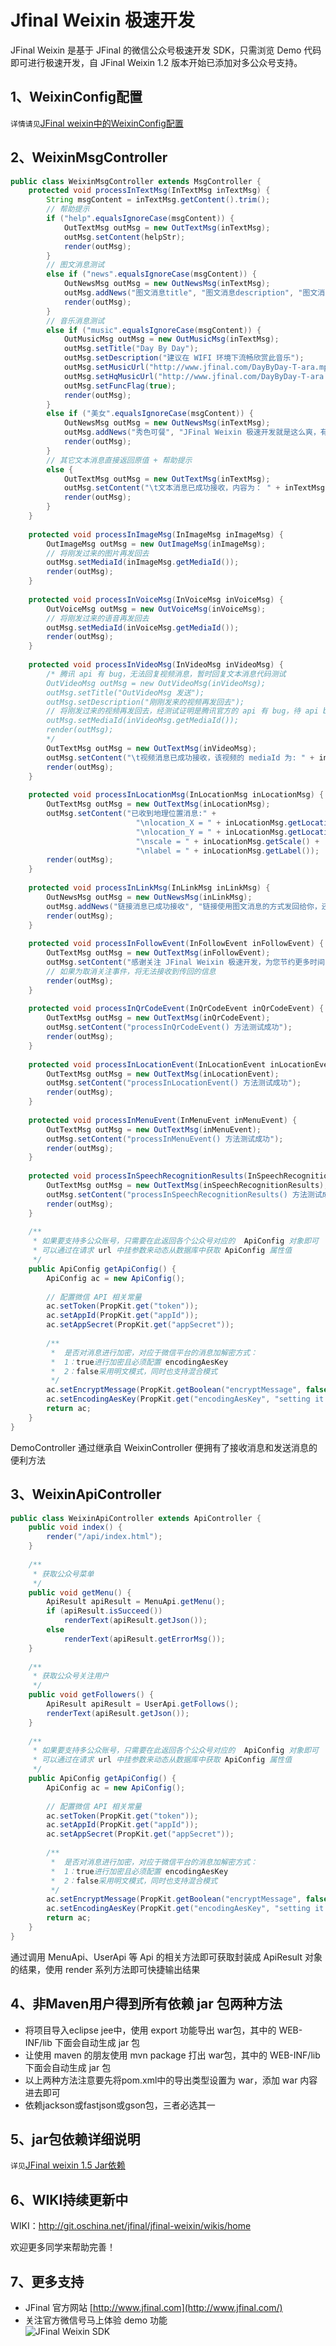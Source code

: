# Jfinal Weixin 极速开发
JFinal Weixin 是基于 JFinal 的微信公众号极速开发 SDK，只需浏览 Demo 代码即可进行极速开发，自 JFinal Weixin 1.2 版本开始已添加对多公众号支持。

## 1、WeixinConfig配置
`详情请见`[JFinal weixin中的WeixinConfig配置](http://git.oschina.net/jfinal/jfinal-weixin/wikis/JFinal-weixin%E4%B8%AD%E7%9A%84WeixinConfig%E9%85%8D%E7%BD%AE)

## 2、WeixinMsgController
``` java
public class WeixinMsgController extends MsgController {
	protected void processInTextMsg(InTextMsg inTextMsg) {
		String msgContent = inTextMsg.getContent().trim();
		// 帮助提示
		if ("help".equalsIgnoreCase(msgContent)) {
			OutTextMsg outMsg = new OutTextMsg(inTextMsg);
			outMsg.setContent(helpStr);
			render(outMsg);
		}
		// 图文消息测试
		else if ("news".equalsIgnoreCase(msgContent)) {
			OutNewsMsg outMsg = new OutNewsMsg(inTextMsg);
			outMsg.addNews("图文消息title", "图文消息description", "图文消息片 url", "图文消息 url");
			render(outMsg);
		}
		// 音乐消息测试
		else if ("music".equalsIgnoreCase(msgContent)) {
			OutMusicMsg outMsg = new OutMusicMsg(inTextMsg);
			outMsg.setTitle("Day By Day");
			outMsg.setDescription("建议在 WIFI 环境下流畅欣赏此音乐");
			outMsg.setMusicUrl("http://www.jfinal.com/DayByDay-T-ara.mp3");
			outMsg.setHqMusicUrl("http://www.jfinal.com/DayByDay-T-ara.mp3");
			outMsg.setFuncFlag(true);
			render(outMsg);
		}
		else if ("美女".equalsIgnoreCase(msgContent)) {
			OutNewsMsg outMsg = new OutNewsMsg(inTextMsg);
			outMsg.addNews("秀色可餐", "JFinal Weixin 极速开发就是这么爽，有木有 ^_^", "http://mmbiz.qpic.cn/mmbiz/zz3Q6WSrzq2GJLC60ECD7rE7n1cvKWRNFvOyib4KGdic3N5APUWf4ia3LLPxJrtyIYRx93aPNkDtib3ADvdaBXmZJg/0", "http://mp.weixin.qq.com/s?__biz=MjM5ODAwOTU3Mg==&mid=200987822&idx=1&sn=7eb2918275fb0fa7b520768854fb7b80#rd");
			render(outMsg);
		}
		// 其它文本消息直接返回原值 + 帮助提示
		else {
			OutTextMsg outMsg = new OutTextMsg(inTextMsg);
			outMsg.setContent("\t文本消息已成功接收，内容为： " + inTextMsg.getContent() + "\n\n" + helpStr);
			render(outMsg);
		}
	}
	
	protected void processInImageMsg(InImageMsg inImageMsg) {
		OutImageMsg outMsg = new OutImageMsg(inImageMsg);
		// 将刚发过来的图片再发回去
		outMsg.setMediaId(inImageMsg.getMediaId());
		render(outMsg);
	}
	
	protected void processInVoiceMsg(InVoiceMsg inVoiceMsg) {
		OutVoiceMsg outMsg = new OutVoiceMsg(inVoiceMsg);
		// 将刚发过来的语音再发回去
		outMsg.setMediaId(inVoiceMsg.getMediaId());
		render(outMsg);
	}
	
	protected void processInVideoMsg(InVideoMsg inVideoMsg) {
		/* 腾讯 api 有 bug，无法回复视频消息，暂时回复文本消息代码测试
		OutVideoMsg outMsg = new OutVideoMsg(inVideoMsg);
		outMsg.setTitle("OutVideoMsg 发送");
		outMsg.setDescription("刚刚发来的视频再发回去");
		// 将刚发过来的视频再发回去，经测试证明是腾讯官方的 api 有 bug，待 api bug 却除后再试
		outMsg.setMediaId(inVideoMsg.getMediaId());
		render(outMsg);
		*/
		OutTextMsg outMsg = new OutTextMsg(inVideoMsg);
		outMsg.setContent("\t视频消息已成功接收，该视频的 mediaId 为: " + inVideoMsg.getMediaId());
		render(outMsg);
	}
	
	protected void processInLocationMsg(InLocationMsg inLocationMsg) {
		OutTextMsg outMsg = new OutTextMsg(inLocationMsg);
		outMsg.setContent("已收到地理位置消息:" +
							"\nlocation_X = " + inLocationMsg.getLocation_X() +
							"\nlocation_Y = " + inLocationMsg.getLocation_Y() + 
							"\nscale = " + inLocationMsg.getScale() +
							"\nlabel = " + inLocationMsg.getLabel());
		render(outMsg);
	}
	
	protected void processInLinkMsg(InLinkMsg inLinkMsg) {
		OutNewsMsg outMsg = new OutNewsMsg(inLinkMsg);
		outMsg.addNews("链接消息已成功接收", "链接使用图文消息的方式发回给你，还可以使用文本方式发回。点击图文消息可跳转到链接地址页面，是不是很好玩 :)" , "http://mmbiz.qpic.cn/mmbiz/zz3Q6WSrzq1ibBkhSA1BibMuMxLuHIvUfiaGsK7CC4kIzeh178IYSHbYQ5eg9tVxgEcbegAu22Qhwgl5IhZFWWXUw/0", inLinkMsg.getUrl());
		render(outMsg);
	}
	
	protected void processInFollowEvent(InFollowEvent inFollowEvent) {
		OutTextMsg outMsg = new OutTextMsg(inFollowEvent);
		outMsg.setContent("感谢关注 JFinal Weixin 极速开发，为您节约更多时间，去陪恋人、家人和朋友 :) \n\n\n " + helpStr);
		// 如果为取消关注事件，将无法接收到传回的信息
		render(outMsg);
	}
	
	protected void processInQrCodeEvent(InQrCodeEvent inQrCodeEvent) {
		OutTextMsg outMsg = new OutTextMsg(inQrCodeEvent);
		outMsg.setContent("processInQrCodeEvent() 方法测试成功");
		render(outMsg);
	}
	
	protected void processInLocationEvent(InLocationEvent inLocationEvent) {
		OutTextMsg outMsg = new OutTextMsg(inLocationEvent);
		outMsg.setContent("processInLocationEvent() 方法测试成功");
		render(outMsg);
	}
	
	protected void processInMenuEvent(InMenuEvent inMenuEvent) {
		OutTextMsg outMsg = new OutTextMsg(inMenuEvent);
		outMsg.setContent("processInMenuEvent() 方法测试成功");
		render(outMsg);
	}
	
	protected void processInSpeechRecognitionResults(InSpeechRecognitionResults inSpeechRecognitionResults) {
		OutTextMsg outMsg = new OutTextMsg(inSpeechRecognitionResults);
		outMsg.setContent("processInSpeechRecognitionResults() 方法测试成功");
		render(outMsg);
	}
	
	/**
	 * 如果要支持多公众账号，只需要在此返回各个公众号对应的  ApiConfig 对象即可
	 * 可以通过在请求 url 中挂参数来动态从数据库中获取 ApiConfig 属性值
	 */
	public ApiConfig getApiConfig() {
		ApiConfig ac = new ApiConfig();
		
		// 配置微信 API 相关常量
		ac.setToken(PropKit.get("token"));
		ac.setAppId(PropKit.get("appId"));
		ac.setAppSecret(PropKit.get("appSecret"));
		
		/**
		 *  是否对消息进行加密，对应于微信平台的消息加解密方式：
		 *  1：true进行加密且必须配置 encodingAesKey
		 *  2：false采用明文模式，同时也支持混合模式
		 */
		ac.setEncryptMessage(PropKit.getBoolean("encryptMessage", false));
		ac.setEncodingAesKey(PropKit.get("encodingAesKey", "setting it in config file"));
		return ac;
	}
}
```
DemoController 通过继承自 WeixinController 便拥有了接收消息和发送消息的便利方法

## 3、WeixinApiController
``` java
public class WeixinApiController extends ApiController {
	public void index() {
		render("/api/index.html");
	}
	
	/**
	 * 获取公众号菜单
	 */
	public void getMenu() {
		ApiResult apiResult = MenuApi.getMenu();
		if (apiResult.isSucceed())
			renderText(apiResult.getJson());
		else
			renderText(apiResult.getErrorMsg());
	}
	
	/**
	 * 获取公众号关注用户
	 */
	public void getFollowers() {
		ApiResult apiResult = UserApi.getFollows();
		renderText(apiResult.getJson());
	}
	
	/**
	 * 如果要支持多公众账号，只需要在此返回各个公众号对应的  ApiConfig 对象即可
	 * 可以通过在请求 url 中挂参数来动态从数据库中获取 ApiConfig 属性值
	 */
	public ApiConfig getApiConfig() {
		ApiConfig ac = new ApiConfig();
		
		// 配置微信 API 相关常量
		ac.setToken(PropKit.get("token"));
		ac.setAppId(PropKit.get("appId"));
		ac.setAppSecret(PropKit.get("appSecret"));
		
		/**
		 *  是否对消息进行加密，对应于微信平台的消息加解密方式：
		 *  1：true进行加密且必须配置 encodingAesKey
		 *  2：false采用明文模式，同时也支持混合模式
		 */
		ac.setEncryptMessage(PropKit.getBoolean("encryptMessage", false));
		ac.setEncodingAesKey(PropKit.get("encodingAesKey", "setting it in config file"));
		return ac;
	}
}
```
通过调用 MenuApi、UserApi 等 Api 的相关方法即可获取封装成 ApiResult 对象的结果，使用 render 系列方法即可快捷输出结果

## 4、非Maven用户得到所有依赖 jar 包两种方法
- 将项目导入eclipse jee中，使用 export 功能导出 war包，其中的 WEB-INF/lib 下面会自动生成 jar 包
- 让使用 maven 的朋友使用 mvn package 打出 war包，其中的 WEB-INF/lib 下面会自动生成 jar 包
- 以上两种方法注意要先将pom.xml中的导出类型设置为 war，添加 <packaging>war</packaging> 内容进去即可
- 依赖jackson或fastjson或gson包，三者必选其一

## 5、jar包依赖详细说明
`详见`[JFinal weixin 1.5 Jar依赖](http://git.oschina.net/jfinal/jfinal-weixin/wikis/JFinal-weixin-1.5-Jar%E4%BE%9D%E8%B5%96)

## 6、WIKI持续更新中
WIKI：http://git.oschina.net/jfinal/jfinal-weixin/wikis/home

欢迎更多同学来帮助完善！

## 7、更多支持
- JFinal 官方网站  [http://www.jfinal.com](http://www.jfinal.com/) 
- 关注官方微信号马上体验 demo 功能  
![JFinal Weixin SDK](http://static.oschina.net/uploads/space/2015/0211/181947_2431_201137.jpg) 

